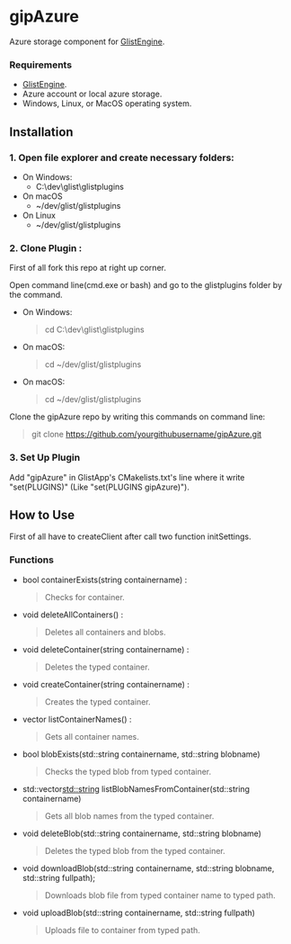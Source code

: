 # gipAzure
Azure storage component for [GlistEngine](https://github.com/GlistEngine/GlistEngine).
### Requirements
- [GlistEngine](https://github.com/GlistEngine/GlistEngine).
- Azure account or local azure storage.
- Windows, Linux, or MacOS operating system.

## Installation
### 1. Open file explorer and create necessary folders:
- On Windows:
  - C:\dev\glist\glistplugins
- On macOS
  - ~/dev/glist/glistplugins
- On Linux
  - ~/dev/glist/glistplugins
### 2. Clone Plugin :
 First of all fork this repo at right up corner.  
   
Open command line(cmd.exe or bash) and go to the glistplugins folder by the command.
- On Windows:
  > cd C:\dev\glist\glistplugins
- On macOS:
  > cd ~/dev/glist/glistplugins
- On macOS:
  > cd ~/dev/glist/glistplugins
  
 Clone the gipAzure repo by writing this commands on command line:
 > git clone https://github.com/yourgithubusername/gipAzure.git

### 3. Set Up Plugin
 Add "gipAzure" in GlistApp's CMakelists.txt's line where it write "set(PLUGINS)" (Like "set(PLUGINS gipAzure)").
## How to Use
First of all have to createClient after call two function initSettings.
### Functions
- bool containerExists(string containername) :
  > Checks for container.
- void deleteAllContainers() :
  > Deletes all containers and blobs.
- void deleteContainer(string containername) :
  > Deletes the typed container.
- void createContainer(string containername) :
  > Creates the typed container.
- vector<string> listContainerNames() :
  > Gets all container names.
- bool blobExists(std::string containername, std::string blobname)
  > Checks the typed blob from typed container.
- std::vector<std::string> listBlobNamesFromContainer(std::string containername)
  > Gets all blob names from the typed container.
- void deleteBlob(std::string containername, std::string blobname)
  > Deletes the typed blob from the typed container.
- void downloadBlob(std::string containername, std::string blobname, std::string fullpath);
  > Downloads blob file from typed container name to typed path.
- void uploadBlob(std::string containername, std::string fullpath)
  > Uploads file to container from typed path.
